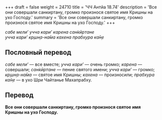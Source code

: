 +++
draft = false
weight = 24710
title = 'ЧЧ Антйа 18.74'
description = 'Все они совершали санкиртану, громко произнося святое имя Кришны на ухо Господу.'
summary = 'Все они совершали санкиртану, громко произнося святое имя Кришны на ухо Господу.'
+++

_сабе мели’ учча кари’ карена сан̇кӣртане  
учча кари’ кр̣шн̣а-на̄ма кахена прабхура ка̄н̣е_

## Пословный перевод

_сабе_ _мели’_ — все вместе; _учча_ _кари’_ — очень громко; _карена_ — совершали; _сан̇кӣртане_ — пение святого имени; _учча_ _кари’_ — громко; _кр̣шн̣а_\-_на̄ма_ — святое имя Кришны; _кахена_ — произносили; _прабхура_ _ка̄н̣е_ — в ухо Шри Чайтанье Махапрабху.

## Перевод

**Все они совершали санкиртану, громко произнося святое имя Кришны на ухо Господу.**

